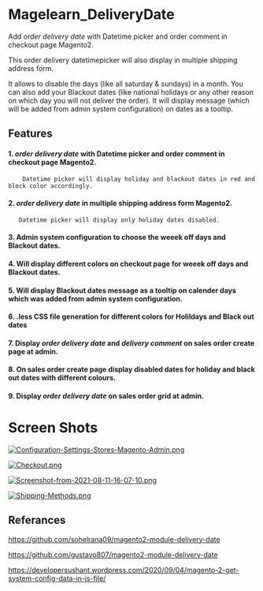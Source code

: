 # Magelearn_DeliveryDate
Add *order delivery date* with Datetime picker and order comment in checkout page Magento2.

This order delivery datetimepicker will also display in multiple shipping address form.

It allows to disable the days (like all saturday & sundays) in a month. You can also add your Blackout dates (like national holidays or any other reason on which day you will not deliver the order). It will display message (which will be added from admin system configuration) on dates as a tooltip.


## Features

#### 1. *order delivery date* with Datetime picker and order comment in checkout page Magento2.
        Datetime picker will display holiday and blackout dates in red and block color accordingly.

#### 2. *order delivery date* in multiple shipping address form Magento2.
       Datetime picker will display only holiday dates disabled. 

#### 3. Admin system configuration to choose the weeek off days and Blackout dates.

#### 4. Will display different colors on checkout page for weeek off days and Blackout dates.

#### 5. Will display Blackout dates message as a tooltip on calender days which was added from admin system configuration.

#### 6. .less CSS file generation for different colors for Holildays and Black out dates

#### 7. Display *order delivery date* and *delivery comment* on sales order create page at admin.

#### 8. On sales order create page display disabled dates for holiday and black out dates with different colours.

#### 9. Display *order delivery date* on sales order grid at admin.


# Screen Shots

[![Configuration-Settings-Stores-Magento-Admin.png](https://i.postimg.cc/1tWch7c4/Configuration-Settings-Stores-Magento-Admin.png)](https://postimg.cc/LY1ZjTWM)

[![Checkout.png](https://i.postimg.cc/Gt9XtTcL/Checkout.png)](https://postimg.cc/y34mrdgt)

[![Screenshot-from-2021-08-11-16-07-10.png](https://i.postimg.cc/B6zxhY03/Screenshot-from-2021-08-11-16-07-10.png)](https://postimg.cc/jwzw2h23)

[![Shipping-Methods.png](https://i.postimg.cc/bJ4F1jB4/Shipping-Methods.png)](https://postimg.cc/WF6nPxj7)

## Referances

https://github.com/sohelrana09/magento2-module-delivery-date

https://github.com/gustavo807/magento2-module-delivery-date

https://developersushant.wordpress.com/2020/09/04/magento-2-get-system-config-data-in-js-file/

